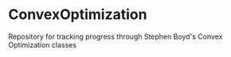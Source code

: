# ConvexOptimization
Repository for tracking progress through Stephen Boyd's Convex Optimization classes
